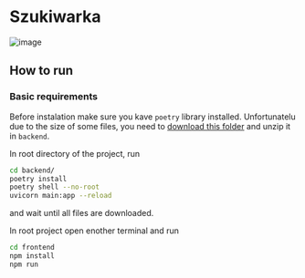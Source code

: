 # Szukiwarka
![image](https://github.com/user-attachments/assets/aeee62e9-65a5-4ed9-b77c-0b68e8325354)

## How to run

### Basic requirements
Before instalation make sure you kave `poetry` library installed. Unfortunatelu due to the size of some files, you need to [download this folder](https://mega.nz/file/inpngSBS#ETXbYKmKtvuEJmqa3S86kP8PySfVFaWpz3ERXcEvM7U)
and unzip it in `backend`.


In root directory of the project, run 

```bash
cd backend/
poetry install
poetry shell --no-root
uvicorn main:app --reload
```
and wait until all files are downloaded.

In root project open enother terminal and run
```bash
cd frontend
npm install
npm run
```

